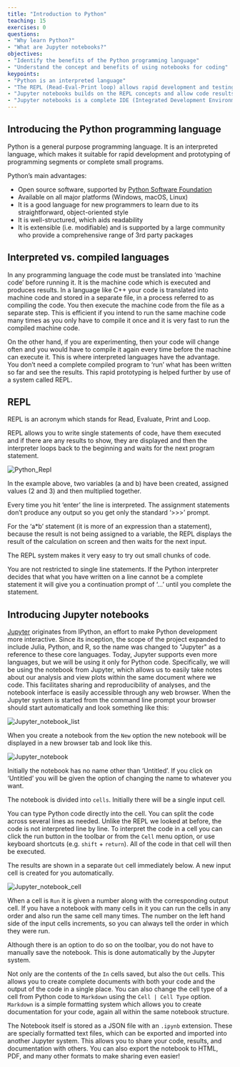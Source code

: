 ```yaml
---
title: "Introduction to Python"
teaching: 15
exercises: 0
questions:
- "Why learn Python?"
- "What are Jupyter notebooks?"
objectives:
- "Identify the benefits of the Python programming language"
- "Understand the concept and benefits of using notebooks for coding"
keypoints:
- "Python is an interpreted language"
- "The REPL (Read-Eval-Print loop) allows rapid development and testing of code segments"
- "Jupyter notebooks builds on the REPL concepts and allow code results and documentation to be maintained together and shared"
- "Jupyter notebooks is a complete IDE (Integrated Development Environment) "
---
```


## Introducing the Python programming language

Python is a general purpose programming language. It is an interpreted language,
which makes it suitable for rapid development and prototyping of programming segments or complete small programs.

Python’s main advantages:

* Open source software, supported by [Python Software
  Foundation](https://www.python.org/psf/)
* Available on all major platforms (Windows, macOS, Linux)
* It is a good language for new programmers to learn due to its straightforward,
  object-oriented style
* It is well-structured, which aids readability
* It is extensible (i.e. modifiable) and is supported by a large community who
  provide a comprehensive range of 3rd party packages

## Interpreted vs. compiled languages

In any programming language the code must be translated into ‘machine code’
before running it. It is the machine code which is executed and produces
results. In a language like C++ your code is translated into machine code and
stored in a separate file, in a process referred to as compiling the code.
You then execute the machine code from the file as a separate step. This is
efficient if you intend to run the same machine code many times as you only have
to compile it once and it is very fast to run the compiled machine code.

On the other hand, if you are experimenting, then your
code will change often and you would have to compile it again every time before
the machine can execute it. This is where interpreted languages have the
advantage. You don’t need a complete compiled program to ‘run’ what has been
written so far and see the results. This rapid prototyping is helped further by
use of a system called REPL.

## REPL

REPL is an acronym which stands for Read, Evaluate, Print and Loop.

REPL allows you to write single statements of code, have them executed and if
there are any results to show, they are displayed and then the interpreter loops
back to the beginning and waits for the next program statement.

![Python_Repl](../fig/Python_repl_3.png)

In the example above, two variables (a and b) have been created, assigned values
(2 and 3) and then multiplied together.  

Every time you hit ‘enter’ the line is interpreted. The assignment statements don’t produce any output so you get only the standard ‘>>>’ prompt.

For the ‘a*b’ statement (it is more of an expression than a statement), because
the result is not being assigned to a variable, the REPL displays the result of
the calculation on screen and then waits for the next input.

The REPL system makes it very easy to try out small chunks of code.

You are not restricted to single line statements. If the Python interpreter
decides that what you have written on a line cannot be a complete statement it
will give you a continuation prompt of ‘…’ until you complete the statement.

## Introducing Jupyter notebooks

[Jupyter](http://jupyter.org/) originates from IPython, an effort to make Python
development more interactive. Since its inception, the scope of the project
expanded to include Julia, Python, and R, so the name was changed to "Jupyter"
as a reference to these core languages. Today, Jupyter supports even more
languages, but we will be using it only for Python code. Specifically, we will
be using the notebook from Jupyter, which allows us to easily take notes about
our analysis and view plots within the same document where we code. This
facilitates sharing and reproducibility of analyses, and the notebook interface
is easily accessible through any web browser. When the Jupyter system is started
from the command line prompt your browser should start automatically and look
something like this:

![Jupyter_notebook_list](../fig/Python_jupyter_6.png)

When you create a notebook from the `New` option the new notebook will be displayed in a new browser tab and look like this.

![Jupyter_notebook](../fig/Python_jupyter_7.png)

Initially the notebook has no name other than ‘Untitled’. If you click on ‘Untitled’ you will be given the option of changing the name to whatever you want.

The notebook is divided into `cells`. Initially there will be a single input cell.

You can type Python code directly into the cell. You can split the code across
several lines as needed. Unlike the REPL we looked at before, the code is not
interpreted line by line. To interpret the code in a cell you can click the
run button in the toolbar or from the `Cell` menu option, or use keyboard
shortcuts (e.g. `shift` + `return`). All of the code in that cell will then be
executed.

The results are shown in a separate `Out` cell immediately below. A new input
cell is created for you automatically.

![Jupyter_notebook_cell](../fig/Python_jupyter_8.png)

When a cell is `Run` it is given a number along with the corresponding output
cell. If you have a notebook with many cells in it you can run the cells in any
order and also run the same cell many times. The number on the left hand side of
the input cells increments, so you can always tell the order in which they were
run.

Although there is an option to do so on the toolbar, you do not have to manually
save the notebook. This is done automatically by the Jupyter system.

Not only are the contents of the `In` cells saved, but also the `Out` cells.
This allows you to create complete documents with both your code and the output
of the code in a single place.  You can also change the cell type of a cell from
Python code to  `Markdown` using the `Cell | Cell Type` option. `Markdown` is
a simple formatting system which allows you to create documentation for your
code, again all within the same notebook structure.

The Notebook itself is stored as a JSON file with an `.ipynb` extension. These
are specially formatted text files, which can be exported and imported into
another Jupyter system. This allows you to share your code, results, and
documentation with others. You can also export the notebook to HTML, PDF, and
many other formats to make sharing even easier!
